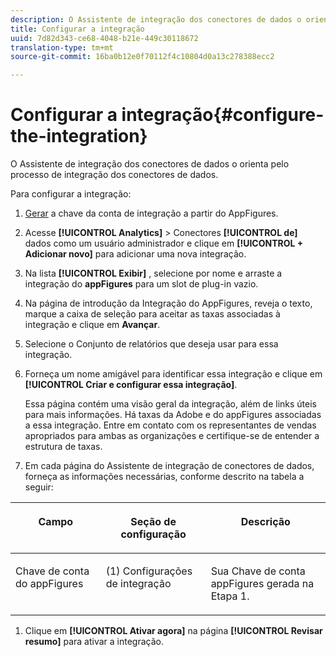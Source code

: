 ```yaml
---
description: O Assistente de integração dos conectores de dados o orienta pelo processo de integração dos conectores de dados.
title: Configurar a integração
uuid: 7d82d343-ce68-4048-b21e-449c30118672
translation-type: tm+mt
source-git-commit: 16ba0b12e0f70112f4c10804d0a13c278388ecc2

---
```



# Configurar a integração{#configure-the-integration}

O Assistente de integração dos conectores de dados o orienta pelo processo de integração dos conectores de dados.

Para configurar a integração:

1. [Gerar](https://appfigures.com/support/faq/523/connecting-to-adobes-marketing-cloud) a chave da conta de integração a partir do AppFigures.
1. Acesse **[!UICONTROL Analytics]** &gt; Conectores **[!UICONTROL de]** dados como um usuário administrador e clique em **[!UICONTROL + Adicionar novo]** para adicionar uma nova integração.
1. Na lista **[!UICONTROL Exibir]** , selecione por nome e arraste a integração do **appFigures** para um slot de plug-in vazio.
1. Na página de introdução da Integração do AppFigures, reveja o texto, marque a caixa de seleção para aceitar as taxas associadas à integração e clique em **Avançar**.
1. Selecione o Conjunto de relatórios que deseja usar para essa integração.
1. Forneça um nome amigável para identificar essa integração e clique em **[!UICONTROL Criar e configurar essa integração]**.

   Essa página contém uma visão geral da integração, além de links úteis para mais informações. Há taxas da Adobe e do appFigures associadas a essa integração. Entre em contato com os representantes de vendas apropriados para ambas as organizações e certifique-se de entender a estrutura de taxas.
1. Em cada página do Assistente de integração de conectores de dados, forneça as informações necessárias, conforme descrito na tabela a seguir:

<table id="table_74EC1EEBE7A548AB878AA40187EBCD30"> 
 <thead> 
  <tr valign="top"> 
   <th colname="col2" class="entry"> <p> <b>Campo</b> </p> </th> 
   <th colname="col03" class="entry"> <p> <b>Seção de configuração</b> </p> </th> 
   <th colname="col3" class="entry"> <p> <b>Descrição</b> </p> </th> 
  </tr> 
 </thead>
 <tbody> 
  <tr valign="top"> 
   <td colname="col2"> <p>Chave de conta do appFigures </p> </td> 
   <td colname="col03"> <p>(1) Configurações de integração </p> </td> 
   <td colname="col3"> <p>Sua Chave de conta appFigures gerada na Etapa 1. </p> </td> 
  </tr> 
 </tbody> 
</table>

1. Clique em **[!UICONTROL Ativar agora]** na página **[!UICONTROL Revisar resumo]** para ativar a integração.
